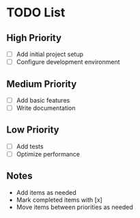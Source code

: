 # TODO List

## High Priority

- [ ] Add initial project setup
- [ ] Configure development environment

## Medium Priority

- [ ] Add basic features
- [ ] Write documentation

## Low Priority

- [ ] Add tests
- [ ] Optimize performance

## Notes

- Add items as needed
- Mark completed items with [x]
- Move items between priorities as needed
